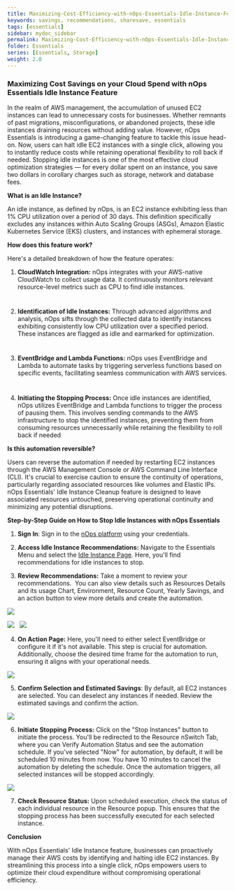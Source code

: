```yaml
---
title: Maximizing-Cost-Efficiency-with-nOps-Essentials-Idle-Instance-Feature
keywords: savings, recommendations, sharesave, essentials
tags: [essentials]
sidebar: mydoc_sidebar
permalink: Maximizing-Cost-Efficiency-with-nOps-Essentials-Idle-Instance-Feature.html
folder: Essentials
series: [Essentials, Storage]
weight: 2.0
---
```



### Maximizing Cost Savings on your Cloud Spend with nOps Essentials Idle Instance Feature<a id="maximizing-cost-savings-on-your-cloud-spend-with-nops-essentials-idle-instance-feature"></a>

In the realm of AWS management, the accumulation of unused EC2 instances can lead to unnecessary costs for businesses. Whether remnants of past migrations, misconfigurations, or abandoned projects, these idle instances draining resources without adding value. However, nOps Essentials is introducing a game-changing feature to tackle this issue head-on. Now, users can halt idle EC2 instances with a single click, allowing you to instantly reduce costs while retaining operational flexibility to roll back if needed. Stopping idle instances is one of the most effective cloud optimization strategies — for every dollar spent on an instance, you save two dollars in corollary charges such as storage, network and database fees.

**What is an Idle Instance?**

An idle instance, as defined by nOps, is an EC2 instance exhibiting less than 1% CPU utilization over a period of 30 days. This definition specifically excludes any instances within Auto Scaling Groups (ASGs), Amazon Elastic Kubernetes Service (EKS) clusters, and instances with ephemeral storage. 

**How does this feature work?**

Here's a detailed breakdown of how the feature operates:

1. **CloudWatch Integration:** nOps integrates with your AWS-native CloudWatch to collect usage data. It continuously monitors relevant resource-level metrics such as CPU to find idle instances.
#
2. **Identification of Idle Instances:** Through advanced algorithms and analysis, nOps sifts through the collected data to identify instances exhibiting consistently low CPU utilization over a specified period. These instances are flagged as idle and earmarked for optimization.
#
3. **EventBridge and Lambda Functions:** nOps uses EventBridge and Lambda to automate tasks by triggering serverless functions based on specific events, facilitating seamless communication with AWS services.
#
4. **Initiating the Stopping Process:** Once idle instances are identified, nOps utilizes EventBridge and Lambda functions to trigger the process of pausing them. This involves sending commands to the AWS infrastructure to stop the identified instances, preventing them from consuming resources unnecessarily while retaining the flexibility to roll back if needed

**Is this automation reversible?**

Users can reverse the automation if needed by restarting EC2 instances through the AWS Management Console or AWS Command Line Interface (CLI). It's crucial to exercise caution to ensure the continuity of operations, particularly regarding associated resources like volumes and Elastic IPs. nOps Essentials' Idle Instance Cleanup feature is designed to leave associated resources untouched, preserving operational continuity and minimizing any potential disruptions.

**Step-by-Step Guide on How to Stop Idle Instances with nOps Essentials**

1. **Sign In**: Sign in to the [nOps platform](https://app.nops.io/accounts/signin?next=/landing/) using your credentials.

2. **Access Idle Instance Recommendations:** Navigate to the Essentials Menu and select the [Idle Instance Page](https://uat2.nops.io/v3/essentials/idle-resources/). Here, you'll find recommendations for idle instances to stop.

3. **Review Recommendations:** Take a moment to review your recommendations.  You can also view details such as Resources Details and its usage Chart, Environment, Resource Count, Yearly Savings, and an action button to view more details and create the automation.

![](https://lh7-us.googleusercontent.com/y321ceMULow29EdnGZ5gIFKfPE0FqV8LpbBc3cXTvLfwLsCxqeYp9gz_RSNTTCJvxtHglzCUx7T9jZgUn_LSgkddmBpCpRHGNlSDJRYc5TrQ5H6RSDuoIp39zINOCgg2dnYpvA4_Y15QGXVsiOugGlc)


![](https://lh7-us.googleusercontent.com/Q3P6jPSHxWq1NCAMLo6zOiIoXqPRLZcHFiSoMrAKgCerrYHP574MknBp6gH3gq4gOqlg3SL4AOaZ49pXNYyrFlp8WGRuYgO90kI-NFCBsBZmmvRz85PTY-YCDqLmI45NYHePOF33pwJ4gXMgBqGJzx8)
 
![](https://lh7-us.googleusercontent.com/lfArgTfrMYeIRiVr_jUG-4cD5pjPndB6-g5BJIY6lnE5FSIuREbMDYkFLaHjH78mqHXA76q43_2XoFckoL-HHV7TIZxBiRaF71DwuQK2wnsg9JPqmWRRho3ef8hivPw71iYSTvxTPGDHeDF8ZP9S3lM)

4. **On Action Page:** Here, you'll need to either select EventBridge or configure it if it's not available. This step is crucial for automation. Additionally, choose the desired time frame for the automation to run, ensuring it aligns with your operational needs.

![](https://lh7-us.googleusercontent.com/KSLb-qQLVxlLB5tRKgrDnIeT1muTWzJ_mpYWeqDlwdKbtknQ7Wj6mF0QD17aOvDKLyxRtdkEsUGjB3HaRnwRGhdkWJFehS8Fs-wR9H7f-DpEY1072rF3CrQSm5jrwsW5RJZgqG-UMUsygl46U_hIZPU)

5. **Confirm Selection and Estimated Savings**: By default, all EC2 instances are selected. You can deselect any instances if needed. Review the estimated savings and confirm the action.

![](https://lh7-us.googleusercontent.com/ld2BdDcmz2N_WH9ew1i4kJOTcakldvScJH1k9rfqi7pXp99xvqfMhKI-Eruz21fSUDvUY7x5rPAwjA7-_QSNCHtFOxOUBJwdayTHt2dv5-kGipvFgjCHmcVrIAe4XhJfDodeZmayhGMK7BPndqdkEJY)

6. **Initiate Stopping Process:** Click on the "Stop Instances" button to initiate the process. You'll be redirected to the Resource nSwitch Tab, where you can Verify Automation Status and see the automation schedule. If you've selected "Now" for automation, by default, it will be scheduled 10 minutes from now. You have 10 minutes to cancel the automation by deleting the schedule. Once the automation triggers, all selected instances will be stopped accordingly.

![](https://lh7-us.googleusercontent.com/Wl3XW3_ObVPhYih1vy1A5WQQbZS7_ojJGG6BoVRzAJvlDpgBvPHdCdVdR5Ud85XU4lSukp7iAR46nT0zMOWobHsB4xkjJ_FjJJ2t9LC8Bz_ek9Vck6YxU1gXzYhNe_p3QP0J9Ij1mw2h2rBfwifcq0U)

7. **Check Resource Status:** Upon scheduled execution, check the status of each individual resource in the Resource popup. This ensures that the stopping process has been successfully executed for each selected instance.

**Conclusion**

With nOps Essentials' Idle Instance feature, businesses can proactively manage their AWS costs by identifying and halting idle EC2 instances. By streamlining this process into a single click, nOps empowers users to optimize their cloud expenditure without compromising operational efficiency.
